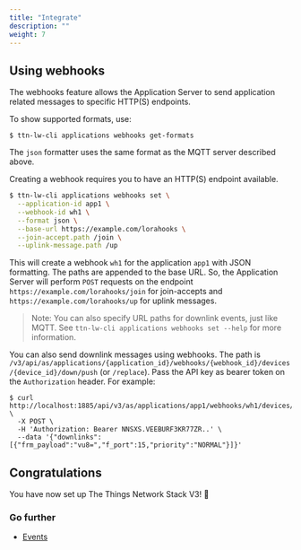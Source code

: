 ```yaml
---
title: "Integrate"
description: ""
weight: 7
---
```


## <a name="webhooks">Using webhooks</a>

The webhooks feature allows the Application Server to send application related messages to specific HTTP(S) endpoints.

To show supported formats, use:

```
$ ttn-lw-cli applications webhooks get-formats
```

The `json` formatter uses the same format as the MQTT server described above.

Creating a webhook requires you to have an HTTP(S) endpoint available.

```bash
$ ttn-lw-cli applications webhooks set \
  --application-id app1 \
  --webhook-id wh1 \
  --format json \
  --base-url https://example.com/lorahooks \
  --join-accept.path /join \
  --uplink-message.path /up
```

This will create a webhook `wh1` for the application `app1` with JSON formatting. The paths are appended to the base URL. So, the Application Server will perform `POST` requests on the endpoint `https://example.com/lorahooks/join` for join-accepts and `https://example.com/lorahooks/up` for uplink messages.

>Note: You can also specify URL paths for downlink events, just like MQTT. See `ttn-lw-cli applications webhooks set --help` for more information.

You can also send downlink messages using webhooks. The path is `/v3/api/as/applications/{application_id}/webhooks/{webhook_id}/devices/{device_id}/down/push` (or `/replace`). Pass the API key as
bearer token on the `Authorization` header. For example:

```
$ curl http://localhost:1885/api/v3/as/applications/app1/webhooks/wh1/devices/dev1/down/push \
  -X POST \
  -H 'Authorization: Bearer NNSXS.VEEBURF3KR77ZR..' \
  --data '{"downlinks":[{"frm_payload":"vu8=","f_port":15,"priority":"NORMAL"}]}'
```

## Congratulations

You have now set up The Things Network Stack V3! 🎉

### Go further

* [Events](../../concepts/events)
